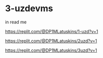 # 3-uzdevms
in read me


https://replit.com/@DP1MLatuskins/1-uzd?v=1



https://replit.com/@DP1MLatuskins/2uzd?v=1



https://replit.com/@DP1MLatuskins/3uzd?v=1
